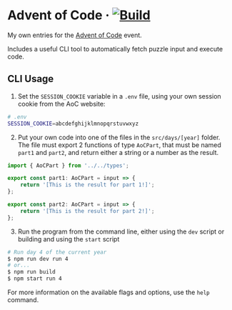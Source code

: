# Advent of Code &middot; [![Build](https://github.com/ElCholoGamer/advent-of-code/actions/workflows/build.yml/badge.svg)](https://github.com/ElCholoGamer/advent-of-code/actions/workflows/build.yml)

My own entries for the [Advent of Code](https://adventofcode.com) event.

Includes a useful CLI tool to automatically fetch puzzle input and execute code.

## CLI Usage

1. Set the `SESSION_COOKIE` variable in a `.env` file, using your own session cookie from the AoC website:

```bash
# .env
SESSION_COOKIE=abcdefghijklmnopqrstuvwxyz
```

2. Put your own code into one of the files in the `src/days/[year]` folder. The file must export 2 functions of type `AoCPart`, that must be named `part1` and `part2`, and return either a string or a number as the result.

```typescript
import { AoCPart } from '../../types';

export const part1: AoCPart = input => {
	return '[This is the result for part 1!]';
};

export const part2: AoCPart = input => {
	return '[This is the result for part 2!]';
};
```

3. Run the program from the command line, either using the `dev` script or building and using the `start` script

```bash
# Run day 4 of the current year
$ npm run dev run 4
# or...
$ npm run build
$ npm start run 4
```

For more information on the available flags and options, use the `help` command.
